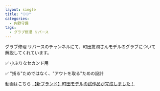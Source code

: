 ```yaml
---
layout: single
title: "⚾️⚾️" 
categories:
  - 内野守備
tags:
  - グラブ修理 リバース
---
```


グラブ修理 リバースのチャンネルにて、町田友潤さんモデルのグラブについて解説してくれています。

✅ 小ぶりなセカンド用

✅ "捕る"ためではなく、"アウトを取る"ための設計

動画はこちら
[【新ブランド】町田モデルの試作品が完成しました！](https://youtu.be/RTPty5Yj5Lo)